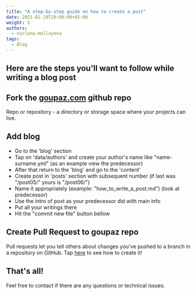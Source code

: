 ```yaml
---
title: "A step-by-step guide on how to create a post"
date: 2021-02-10T20:00:00+02:00
weight: 5
authors:
  - nurlana-mollayeva
tags:
  - Blog
---
```


## Here are the steps you'll want to follow while writing a blog post

## Fork the [goupaz.com](https://github.com/goupaz/goupaz.com) github repo

Repo or repository - a directory or storage space where your projects can live.

## Add blog

* Go to the 'blog' section
* Tap on 'data/authors' and create your author's name like "name-surname.yml" (as an example view the predecessor)
* After that return to the 'blog' and go to the 'content'
* Create post in 'posts' section with subsequent number (if last was "/post05/" yours is "/post06/")
* Name it appropriately (example: "how_to_write_a_post.md") (look at predecessor)
* Use the intro of post as your predecessor did with main info
* Put all your writings there
* Hit the "commit new file" button bellow

## Create Pull Request to goupaz repo
Pull requests let you tell others about changes you've pushed to a branch in a repository on GitHub.
Tap [here](https://docs.github.com/en/github/collaborating-with-issues-and-pull-requests/creating-a-pull-request) to see how to create it!

## That's all! 
Feel free to contact if there are any questions or technical issues.

